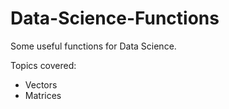 # Data-Science-Functions
Some useful functions for Data Science.

Topics covered:
* Vectors
* Matrices


